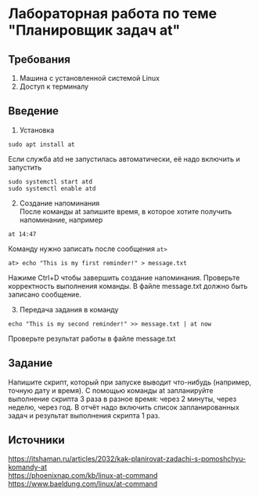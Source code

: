 # Лабораторная работа по теме "Планировщик задач at"
## Требования
1. Машина с установленной системой Linux
2. Доступ к терминалу

## Введение
1. Установка
```
sudo apt install at
```
Если служба atd не запустилась автоматически, её надо включить и запустить
```
sudo systemctl start atd
sudo systemctl enable atd
```
2. Создание напоминания  
После команды at запишите время, в которое хотите получить напоминание, например
```
at 14:47
```
Команду нужно записать после сообщения ```at>```
```
at> echo "This is my first reminder!" > message.txt
```
Нажиме Ctrl+D чтобы завершить создание напоминания. Проверьте корректность выполнения команды. В файле message.txt должно быть записано сообщение.  
  
  3. Передача задания в команду
```
echo "This is my second reminder!" >> message.txt | at now
```
Проверьте результат работы в файле message.txt

## Задание

Напишите скрипт, который при запуске выводит что-нибудь (например, точную дату и время). С помощью команды at запланируйте выполнение скрипта 3 раза в разное время: через 2 минуты, через неделю, через год. В отчёт надо включить список запланированных задач и результат выполнения скрипта 1 раз.
  
## Источники
https://itshaman.ru/articles/2032/kak-planirovat-zadachi-s-pomoshchyu-komandy-at  
https://phoenixnap.com/kb/linux-at-command  
https://www.baeldung.com/linux/at-command
